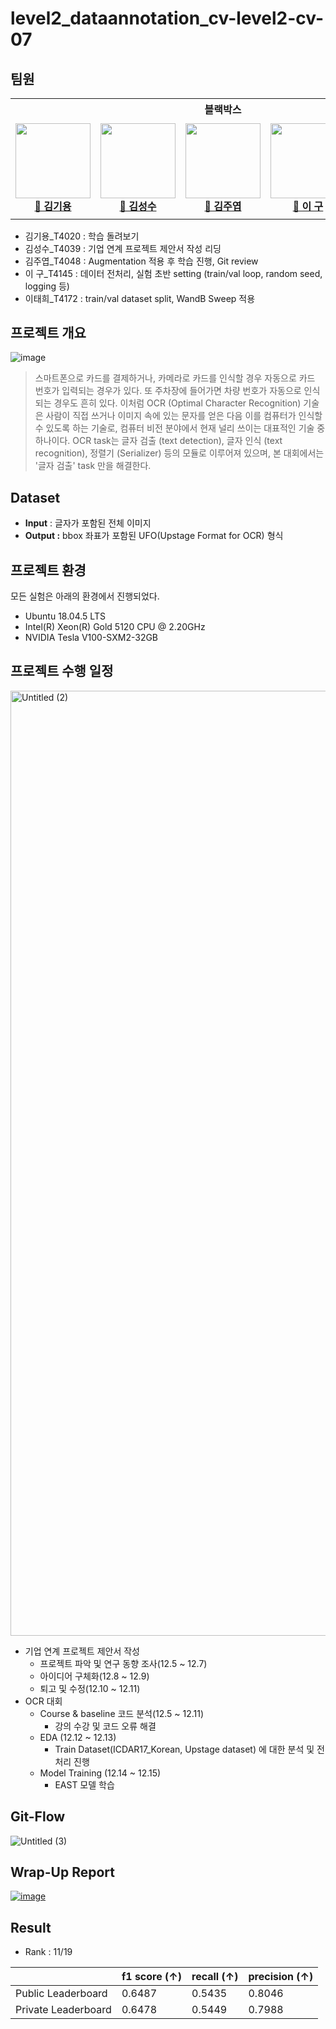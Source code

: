 # level2_dataannotation_cv-level2-cv-07

## 팀원 
<table>
    <th colspan=5>블랙박스</th>
    <tr height="160px">
        <td align="center" width="150px">
            <a href="https://github.com/kimk-ki"><img height="120px" width="120px" src="https://avatars.githubusercontent.com/u/110472164?v=4"/></a>
            <br />
            <a href="https://github.com/kimk-ki"><strong>🙈 김기용</strong></a>
            <br />
        </td>
        <td align="center" width="150px">
            <a href="https://github.com/SeongSuKim95"><img height="120px" width="120px" src="https://avatars.githubusercontent.com/u/62092317?v=4"/></a>
            <br/>
            <a href="https://github.com/SeongSuKim95"><strong>🐒 김성수</strong></a>
            <br />
        </td>
        <td align="center" width="150px">
            <a href="https://github.com/juye-ops"><img height="120px" width="120px" src="https://avatars.githubusercontent.com/u/103459155?v=4"/></a>
            <br/>
            <a href="https://github.com/juye-ops"><strong>🙉 김주엽</strong></a>
            <br />
        </td>
        <td align="center" width="150px">
            <a href="https://github.com/99sphere"><img height="120px" width="120px" src="https://avatars.githubusercontent.com/u/59161083?v=4"/></a>
            <br />
            <a href="https://github.com/99sphere"><strong>🙊 이  구</strong></a>
            <br />
        </td>
        <td align="center" width="150px">
            <a href="https://github.com/thlee00"><img height="120px" width="120px" src="https://avatars.githubusercontent.com/u/56151577?v=4"/></a>
            <br/>
            <a href="https://github.com/thlee00"><strong>🐵 이태희</strong></a>
            <br />
        </td>
    </tr>
</table>

- 김기용_T4020 : 학습 돌려보기
- 김성수_T4039 : 기업 연계 프로젝트 제안서 작성 리딩
- 김주엽_T4048 : Augmentation 적용 후 학습 진행, Git review
- 이    구_T4145 : 데이터 전처리, 실험 초반 setting (train/val loop, random seed, logging 등)
- 이태희_T4172 :  train/val dataset split, WandB Sweep 적용

## 프로젝트 개요
![image](https://user-images.githubusercontent.com/56151577/208023624-587455d7-c669-4bc0-a8b8-68ac51206c8e.png)

> 스마트폰으로 카드를 결제하거나, 카메라로 카드를 인식할 경우 자동으로 카드 번호가 입력되는 경우가 있다. 또 주차장에 들어가면 차량 번호가 자동으로 인식되는 경우도 흔히 있다. 이처럼 OCR (Optimal Character Recognition) 기술은 사람이 직접 쓰거나 이미지 속에 있는 문자를 얻은 다음 이를 컴퓨터가 인식할 수 있도록 하는 기술로, 컴퓨터 비전 분야에서 현재 널리 쓰이는 대표적인 기술 중 하나이다.
> OCR task는 글자 검출 (text detection), 글자 인식 (text recognition), 정렬기 (Serializer) 등의 모듈로 이루어져 있으며, 본 대회에서는 '글자 검출' task 만을 해결한다.

## Dataset
- **Input** : 글자가 포함된 전체 이미지
- **Output :** bbox 좌표가 포함된 UFO(Upstage  Format for OCR) 형식

## 프로젝트 환경
모든 실험은 아래의 환경에서 진행되었다.

- Ubuntu 18.04.5 LTS   
- Intel(R) Xeon(R) Gold 5120 CPU @ 2.20GHz   
- NVIDIA Tesla V100-SXM2-32GB   

## 프로젝트 수행 일정
<img width="1512" alt="Untitled (2)" src="https://user-images.githubusercontent.com/56151577/208024122-cb7d5507-8c1f-4939-9814-65d7d7472e98.png">

- 기업 연계 프로젝트 제안서 작성
    - 프로젝트 파악 및 연구 동향 조사(12.5 ~ 12.7)
    - 아이디어 구체화(12.8 ~ 12.9)
    - 퇴고 및 수정(12.10 ~ 12.11)
- OCR 대회
    - Course & baseline 코드 분석(12.5 ~ 12.11)
        - 강의 수강 및 코드 오류 해결
    - EDA (12.12 ~ 12.13)
        - Train Dataset(ICDAR17_Korean, Upstage dataset) 에 대한 분석 및 전처리 진행
    - Model Training (12.14 ~ 12.15)
        - EAST 모델 학습

## Git-Flow
![Untitled (3)](https://user-images.githubusercontent.com/56151577/208024180-7d0c3074-312c-4a86-a2dc-c413f75e2758.png)

## Wrap-Up Report
[![image](https://user-images.githubusercontent.com/62556539/200262300-3765b3e4-0050-4760-b008-f218d079a770.png)](https://www.notion.so/Wrap-Up-c40db17022f848c89d41551a246985f2)

## Result
- Rank : 11/19


|  | f1 score (↑) | recall (↑) | precision (↑) |
| --- | --- | --- | --- |
| Public Leaderboard | 0.6487 | 0.5435 | 0.8046 |
| Private Leaderboard | 0.6478 | 0.5449 | 0.7988 |
